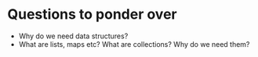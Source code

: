 # Questions to ponder over

- Why do we need data structures?
- What are lists, maps etc? What are collections? Why do we need them?